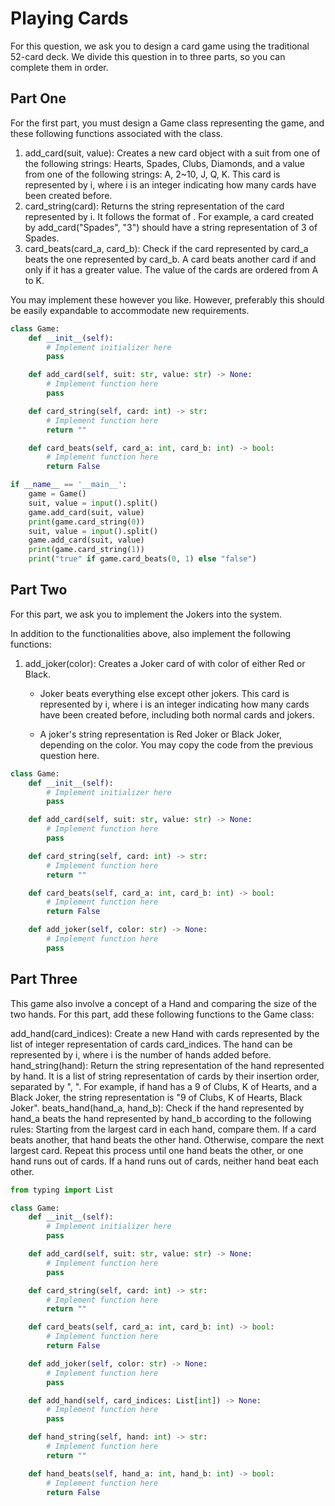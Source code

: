 # Playing Cards

For this question, we ask you to design a card game using the traditional 52-card deck. We divide this question in to three parts, so you can complete them in order.

## Part One

For the first part, you must design a Game class representing the game, and these following functions associated with the class.

1. add_card(suit, value): Creates a new card object with a suit from one of the following strings: Hearts, Spades, Clubs, Diamonds, and a value from one of the following strings: A, 2~10, J, Q, K. This card is represented by i, where i is an integer indicating how many cards have been created before.
2. card_string(card): Returns the string representation of the card represented by i. It follows the format <value> of <suit>. For example, a card created by add_card("Spades", "3") should have a string representation of 3 of Spades.
3. card_beats(card_a, card_b): Check if the card represented by card_a beats the one represented by card_b. A card beats another card if and only if it has a greater value. The value of the cards are ordered from A to K.

You may implement these however you like. However, preferably this should be easily expandable to accommodate new requirements.

```python
class Game:
    def __init__(self):
        # Implement initializer here
        pass

    def add_card(self, suit: str, value: str) -> None:
        # Implement function here
        pass

    def card_string(self, card: int) -> str:
        # Implement function here
        return ""

    def card_beats(self, card_a: int, card_b: int) -> bool:
        # Implement function here
        return False

if __name__ == '__main__':
    game = Game()
    suit, value = input().split()
    game.add_card(suit, value)
    print(game.card_string(0))
    suit, value = input().split()
    game.add_card(suit, value)
    print(game.card_string(1))
    print("true" if game.card_beats(0, 1) else "false")

```

## Part Two

For this part, we ask you to implement the Jokers into the system.

In addition to the functionalities above, also implement the following functions:

1. add_joker(color): Creates a Joker card of with color of either Red or Black.

   - Joker beats everything else except other jokers. This card is represented by i, where i is an integer indicating how many cards have been created before, including both normal cards and jokers.

   - A joker's string representation is Red Joker or Black Joker, depending on the color.
     You may copy the code from the previous question here.

```python
class Game:
    def __init__(self):
        # Implement initializer here
        pass

    def add_card(self, suit: str, value: str) -> None:
        # Implement function here
        pass

    def card_string(self, card: int) -> str:
        # Implement function here
        return ""

    def card_beats(self, card_a: int, card_b: int) -> bool:
        # Implement function here
        return False

    def add_joker(self, color: str) -> None:
        # Implement function here
        pass
```

## Part Three

This game also involve a concept of a Hand and comparing the size of the two hands. For this part, add these following functions to the Game class:

add_hand(card_indices): Create a new Hand with cards represented by the list of integer representation of cards card_indices. The hand can be represented by i, where i is the number of hands added before.
hand_string(hand): Return the string representation of the hand represented by hand. It is a list of string representation of cards by their insertion order, separated by ", ". For example, if hand has a 9 of Clubs, K of Hearts, and a Black Joker, the string representation is "9 of Clubs, K of Hearts, Black Joker".
beats_hand(hand_a, hand_b): Check if the hand represented by hand_a beats the hand represented by hand_b according to the following rules:
Starting from the largest card in each hand, compare them. If a card beats another, that hand beats the other hand. Otherwise, compare the next largest card.
Repeat this process until one hand beats the other, or one hand runs out of cards. If a hand runs out of cards, neither hand beat each other.

```python
from typing import List

class Game:
    def __init__(self):
        # Implement initializer here
        pass

    def add_card(self, suit: str, value: str) -> None:
        # Implement function here
        pass

    def card_string(self, card: int) -> str:
        # Implement function here
        return ""

    def card_beats(self, card_a: int, card_b: int) -> bool:
        # Implement function here
        return False

    def add_joker(self, color: str) -> None:
        # Implement function here
        pass

    def add_hand(self, card_indices: List[int]) -> None:
        # Implement function here
        pass

    def hand_string(self, hand: int) -> str:
        # Implement function here
        return ""

    def hand_beats(self, hand_a: int, hand_b: int) -> bool:
        # Implement function here
        return False
```
